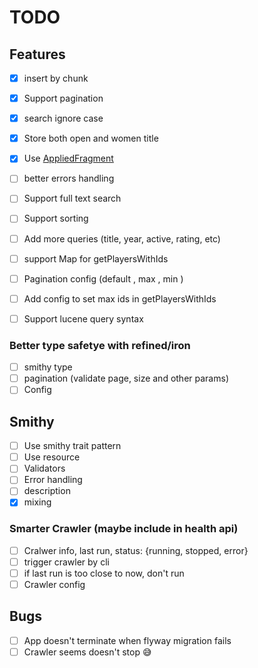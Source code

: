 # TODO

## Features

- [x] insert by chunk
- [x] Support pagination
- [x] search ignore case
- [x] Store both open and women title
- [x] Use [AppliedFragment](https://typelevel.org/skunk/reference/Fragments.html)
- [ ] better errors handling
- [ ] Support full text search
- [ ] Support sorting
- [ ] Add more queries (title, year, active, rating, etc)
- [ ] support Map for getPlayersWithIds
- [ ] Pagination config (default , max , min )
- [ ] Add config to set max ids in getPlayersWithIds
- [ ] Support lucene query syntax


### Better type safetye with refined/iron

- [ ] smithy type
- [ ] pagination (validate page, size and other params)
- [ ] Config

## Smithy

- [ ] Use smithy trait pattern
- [ ] Use resource
- [ ] Validators
- [ ] Error handling
- [ ] description
- [x] mixing

### Smarter Crawler (maybe include in health api)

- [ ] Cralwer info, last run, status: {running, stopped, error}
- [ ] trigger crawler by cli
- [ ] if last run is too close to now, don't run
- [ ] Crawler config

## Bugs

- [ ] App doesn't terminate when flyway migration fails
- [ ] Crawler seems doesn't stop :sweat_smile:
